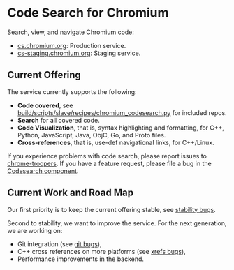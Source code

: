 # Code Search for Chromium

Search, view, and navigate Chromium code:

* [cs.chromium.org](http://cs.chromium.org): Production service.
* [cs-staging.chromium.org](http://staging-cs.chromium.org): Staging service.

## Current Offering

The service currently supports the following:

* **Code covered**, see [build/scripts/slave/recipes/chromium\_codesearch.py](https://cs.chromium.org/chromium/build/scripts/slave/recipes/chromium_codesearch.py) for included repos.
* **Search** for all covered code.
* **Code Visualization**, that is, syntax highlighting and formatting, for C++, Python,
  JavaScript, Java, ObjC, Go, and Proto files.
* **Cross-references**, that is, use-def navigational links, for C++/Linux.

If you experience problems with code search, please report issues to [chrome-troopers].
If you have a feature request, please file a bug in the [Codesearch component].

## Current Work and Road Map

Our first priority is to keep the current offering stable, see
[stability bugs].

Second to stability, we want to improve the service. For the
next generation, we are working on:

* Git integration (see [git bugs]),
* C++ cross references on more platforms (see [xrefs bugs]),
* Performance improvements in the backend.

[chrome-troopers]: https://chromium.googlesource.com/infra/infra/+/master/doc/users/contacting_troopers.md
[Codesearch component]: https://bugs.chromium.org/p/chromium/issues/list?can=2&q=component%3AInfra%3ECodesearch&sort=status&colspec=ID+Pri+M+Stars+ReleaseBlock+Component+Status+Owner+Summary+OS+Modified&x=m&y=releaseblock&cells=ids
[stability bugs]: https://bugs.chromium.org/p/chromium/issues/list?can=2&q=component%3AInfra%3ECodesearch+label%3AStability&sort=type&colspec=ID+Pri+M+Stars+ReleaseBlock+Component+Status+Owner+Summary+OS+Modified+Type&x=m&y=releaseblock&cells=ids
[git bugs]: https://bugs.chromium.org/p/chromium/issues/list?can=2&q=component%3AInfra%3ECodesearch+label%3AGit&sort=type&colspec=ID+Pri+M+Stars+ReleaseBlock+Component+Status+Owner+Summary+OS+Modified+Type&x=m&y=releaseblock&cells=ids
[xrefs bugs]: https://bugs.chromium.org/p/chromium/issues/list?can=2&q=component%3AInfra%3ECodesearch+label%3AXrefs&sort=type&colspec=ID+Pri+M+Stars+ReleaseBlock+Component+Status+Owner+Summary+OS+Modified+Type&x=m&y=releaseblock&cells=ids

